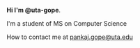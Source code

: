 **Hi I'm @uta-gope**.

I'm a student of MS on Computer Science

How to contact me at pankaj.gope@uta.edu
